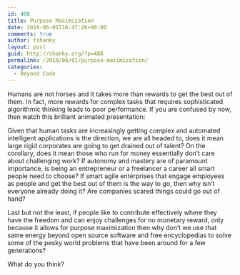 ```yaml
---
id: 488
title: Purpose Maximization
date: 2010-06-01T16:47:26+00:00
comments: true
author: tshanky
layout: post
guid: http://shanky.org/?p=488
permalink: /2010/06/01/purpose-maximization/
categories:
  - Beyond Code
---
```

Humans are not horses and it takes more than rewards to get the best out of them. In fact, more rewards for complex tasks that requires sophisticated algorithmic thinking leads to poor performance. If you are confused by now, then watch this brilliant animated presentation:



Given that human tasks are increasingly getting complex and automated intelligent applications is the direction, we are all headed to, does it mean large rigid corporates are going to get drained out of talent? On the corollary, does it mean those who run for money essentially don&#8217;t care about challenging work? If autonomy and mastery are of paramount importance, is being an entrepreneur or a freelancer a career all smart people need to choose? If smart agile enterprises that engage employees as people and get the best out of them is the way to go, then why isn&#8217;t everyone already doing it? Are companies scared things could go out of hand?

Last but not the least, if people like to contribute effectively where they have the freedom and can enjoy challenges for no monetary reward, only because it allows for purpose maximization then why don&#8217;t we use that same energy beyond open source software and free encyclopedias to solve some of the pesky world problems that have been around for a few generations?

What do you think?